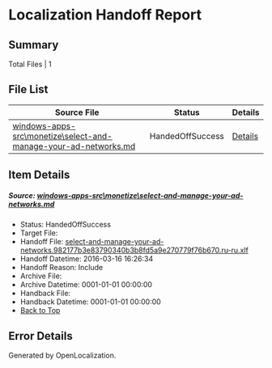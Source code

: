 # <a name='report-top'></a> Localization Handoff Report

## Summary
 Total Files | 1

## File List
 Source File | Status | Details 
 ----------- | ------ | ------- 
 [windows-apps-src\monetize\select-and-manage-your-ad-networks.md](https://github.com/Microsoft/windows-apps/blob/9891dbeb9733f8a1093f122bc6740cd6d0996980/windows-apps-src/monetize/select-and-manage-your-ad-networks.md) | HandedOffSuccess | [Details](#a7226e22ff1bbde27949868d6548d0378a73be3c3139)

## Item Details
##### <a name='a7226e22ff1bbde27949868d6548d0378a73be3c3139'></a> Source: [windows-apps-src\monetize\select-and-manage-your-ad-networks.md](https://github.com/Microsoft/windows-apps/blob/9891dbeb9733f8a1093f122bc6740cd6d0996980/windows-apps-src/monetize/select-and-manage-your-ad-networks.md)
* Status: HandedOffSuccess
* Target File: 
* Handoff File: [select-and-manage-your-ad-networks.982177b3e83790340b3b8fd5a9e270779f76b670.ru-ru.xlf](https://github.com/Microsoft/WDG.handoff/blob/736f1a875c0d047e4da09509080119b7812e20cc/ol-handoff/Microsoft/windows-apps.ru-ru/master/select-and-manage-your-ad-networks.982177b3e83790340b3b8fd5a9e270779f76b670.ru-ru.xlf)
* Handoff Datetime: 2016-03-16 16:26:34
* Handoff Reason: Include
* Archive File: 
* Archive Datetime: 0001-01-01 00:00:00
* Handback File: 
* Handback Datetime: 0001-01-01 00:00:00
* [Back to Top](#report-top)


## Error Details

Generated by OpenLocalization.
